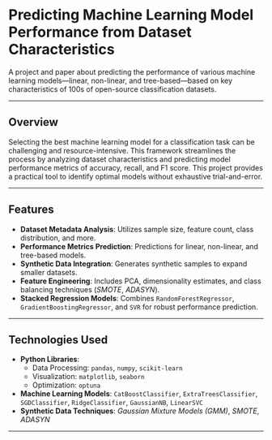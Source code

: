 # Predicting Machine Learning Model Performance from Dataset Characteristics

A project and paper about predicting the performance of various machine learning models—linear, non-linear, and tree-based—based on key characteristics of 100s of open-source classification datasets.

---

## Overview

Selecting the best machine learning model for a classification task can be challenging and resource-intensive. This framework streamlines the process by analyzing dataset characteristics and predicting model performance metrics of accuracy, recall, and F1 score. This project provides a practical tool to identify optimal models without exhaustive trial-and-error.

---

## Features

- **Dataset Metadata Analysis**: Utilizes sample size, feature count, class distribution, and more.
- **Performance Metrics Prediction**: Predictions for linear, non-linear, and tree-based models.
- **Synthetic Data Integration**: Generates synthetic samples to expand smaller datasets.
- **Feature Engineering**: Includes PCA, dimensionality estimates, and class balancing techniques (*SMOTE*, *ADASYN*).
- **Stacked Regression Models**: Combines `RandomForestRegressor`, `GradientBoostingRegressor`, and `SVR` for robust performance prediction.

---

## Technologies Used

- **Python Libraries**:
  - Data Processing: `pandas`, `numpy`, `scikit-learn`
  - Visualization: `matplotlib`, `seaborn`
  - Optimization: `optuna`
- **Machine Learning Models**: `CatBoostClassifier`, `ExtraTreesClassifier`, `SGDClassifier`, `RidgeClassifier`, `GaussianNB`, `LinearSVC`
- **Synthetic Data Techniques**: *Gaussian Mixture Models (GMM)*, *SMOTE*, *ADASYN*

---
